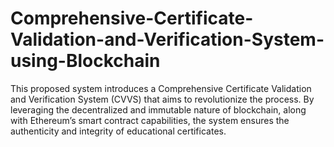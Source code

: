 # Comprehensive-Certificate-Validation-and-Verification-System-using-Blockchain
This proposed system introduces a Comprehensive Certificate Validation and Verification System (CVVS) that aims to revolutionize the process. By leveraging the decentralized and immutable nature of blockchain, along with Ethereum’s smart contract capabilities, the system ensures the authenticity and integrity of educational certificates.
